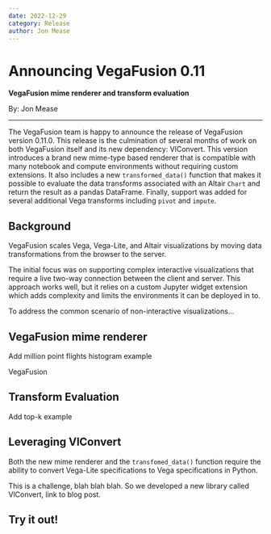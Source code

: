 ```yaml
---
date: 2022-12-29
category: Release
author: Jon Mease
---
```


# Announcing VegaFusion 0.11
**VegaFusion mime renderer and transform evaluation**

By: Jon Mease

---

The VegaFusion team is happy to announce the release of VegaFusion version 0.11.0. This release is the culmination of several months of work on both VegaFusion itself and its new dependency: VlConvert.  This version introduces a brand new mime-type based renderer that is compatible with many notebook and compute environments without requiring custom extensions. It also includes a new `transformed_data()` function that makes it possible to evaluate the data transforms associated with an Altair `Chart` and return the result as a pandas DataFrame. Finally, support was added for several additional Vega transforms including `pivot` and `impute`. 

## Background
VegaFusion scales Vega, Vega-Lite, and Altair visualizations by moving data transformations from the browser to the server.

The initial focus was on supporting complex interactive visualizations that require a live two-way connection between the client and server.  This approach works well, but it relies on a custom Jupyter widget extension which adds complexity and limits the environments it can be deployed in to.

To address the common scenario of non-interactive visualizations...

## VegaFusion mime renderer

Add million point flights histogram example

VegaFusion 
## Transform Evaluation

Add top-k example

## Leveraging VlConvert

Both the new mime renderer and the `transfomed_data()` function require the ability to convert Vega-Lite specifications to Vega specifications in Python.

This is a challenge, blah blah blah.  So we developed a new library called VlConvert, link to blog post.

## Try it out!
